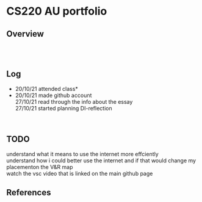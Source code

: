 # CS220 AU portfolio
## Overview



<br> 


<br>

## Log
* 20/10/21 attended class* <br>
* 20/10/21 made github account <br>
27/10/21 read through the info about the essay <br>
27/10/21 started planning DI-reflection
<br>

## TODO
understand what it means to use the internet more effciently <br>
understand how i could better use the internet and if that would change my placementon the V&R map <br>
watch the vsc video that is linked on the main github page
<br>


## References

